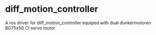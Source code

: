 # diff_motion_controller
A ros driver for diff_motion_controller equiped with dual dunkermotoren BG75x50 CI servo motor

